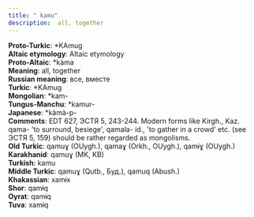 ```yaml
---
title: " kamu"
description:  all, together
---
```


<strong>Proto-Turkic</strong>:  *KAmug<br>
<strong>Altaic etymology</strong>:  Altaic etymology<br>
<strong> Proto-Altaic</strong>:  *kàma<br>
<strong>Meaning</strong>:  all, together<br>
<strong>Russian meaning</strong>:  все, вместе<br>
<strong>Turkic</strong>:  *KAmug<br>
<strong>Mongolian</strong>:  *kam-<br>
<strong>Tungus-Manchu</strong>:  *kamur-<br>
<strong>Japanese</strong>:  *kàmà-p-<br>
<strong>Comments</strong>:  EDT 627, ЭСТЯ 5, 243-244. Modern forms like Kirgh., Kaz. qama- 'to surround, besiege', qamala- id., 'to gather in a crowd' etc. (see ЭСТЯ 5, 159) should be rather regarded as mongolisms.<br>
<strong>Old Turkic</strong>:  qamuɣ (OUygh.), qamaɣ (Orkh., OUygh.), qamɨɣ (OUygh.)<br>
<strong>Karakhanid</strong>:  qamuɣ (MK, KB)<br>
<strong>Turkish</strong>:  kamu<br>
<strong>Middle Turkic</strong>:  qamuɣ (Qutb., Буд.), qamuq (Abush.)<br>
<strong>Khakassian</strong>:  xamɨx<br>
<strong>Shor</strong>:  qamɨq<br>
<strong>Oyrat</strong>:  qamɨq<br>
<strong>Tuva</strong>:  xamɨq<br>


